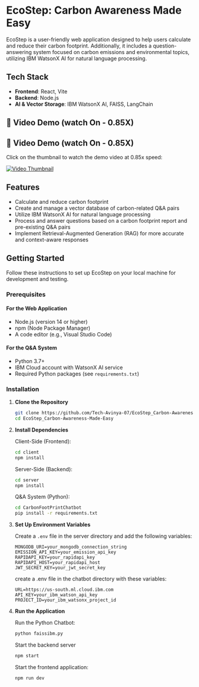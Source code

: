 # EcoStep: Carbon Awareness Made Easy

EcoStep is a user-friendly web application designed to help users calculate and reduce their carbon footprint. Additionally, it includes a question-answering system focused on carbon emissions and environmental topics, utilizing IBM WatsonX AI for natural language processing.

## Tech Stack

- **Frontend**: React, Vite
- **Backend**: Node.js
- **AI & Vector Storage**: IBM WatsonX AI, FAISS, LangChain
## 🎥 Video Demo (watch On - 0.85X)

## 🎥 Video Demo (watch On - 0.85X)

Click on the thumbnail to watch the demo video at 0.85x speed:

[![Video Thumbnail](https://img.youtube.com/vi/aRjYWDOkU6U/0.jpg)](https://youtu.be/aRjYWDOkU6U)


## Features

- Calculate and reduce carbon footprint
- Create and manage a vector database of carbon-related Q&A pairs
- Utilize IBM WatsonX AI for natural language processing
- Process and answer questions based on a carbon footprint report and pre-existing Q&A pairs
- Implement Retrieval-Augmented Generation (RAG) for more accurate and context-aware responses

## Getting Started

Follow these instructions to set up EcoStep on your local machine for development and testing.

### Prerequisites

#### For the Web Application

- Node.js (version 14 or higher)
- npm (Node Package Manager)
- A code editor (e.g., Visual Studio Code)

#### For the Q&A System

- Python 3.7+
- IBM Cloud account with WatsonX AI service
- Required Python packages (see `requirements.txt`)

### Installation

1. **Clone the Repository**

   ```bash
   git clone https://github.com/Tech-Avinya-07/EcoStep_Carbon-Awareness-Made-Easy.git
   cd EcoStep_Carbon-Awareness-Made-Easy
   ```

2. **Install Dependencies**

   Client-Side (Frontend):

   ```bash
   cd client
   npm install
   ```

   Server-Side (Backend):

   ```bash
   cd server
   npm install
   ```

   Q&A System (Python):

   ```bash
   cd CarbonFootPrintChatbot
   pip install -r requirements.txt
   ```

3. **Set Up Environment Variables**

   Create a `.env` file in the server directory and add the following variables:

   ```plaintext
   MONGODB_URI=your_mongodb_connection_string
   EMISSION_API_KEY=your_emission_api_key
   RAPIDAPI_KEY=your_rapidapi_key
   RAPIDAPI_HOST=your_rapidapi_host
   JWT_SECRET_KEY=your_jwt_secret_key
   ```

   create a .env file in the chatbot directory with these variables:

   ```plaintext
   URL=https://us-south.ml.cloud.ibm.com
   API_KEY=your_ibm_watson_api_key
   PROJECT_ID=your_ibm_watsonx_project_id
   ```

4. **Run the Application**

   Run the Python Chatbot:

   ```bash
   python faissibm.py
   ```

   Start the backend server

   ```bash
   npm start
   ```

   Start the frontend application:

   ```bash
   npm run dev
   ```
